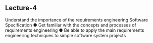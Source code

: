 ## Lecture-4

Understand the importance of the requirements engineering
Software Specification ●
Get familiar with the concepts and processes of requirements engineering
●
Be able to apply the main requirements engineering techniques
to simple software system projects
